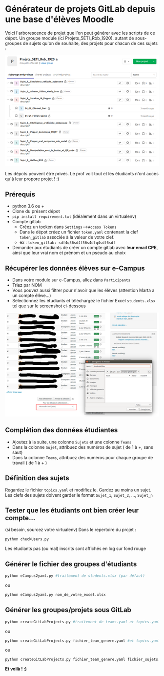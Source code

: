 # Générateur de projets GitLab depuis une base d'élèves Moodle

Voici l'arborescence de projet que l'on peut générer avec les scripts de ce dépot. Un groupe module (ici Projets_5ETI_Rob_1920), autant de sous-groupes de sujets qu'on de souhaite, des projets pour chacun de ces sujets :  

![GitLab](img/GitLabScreenShot.png)

Les dépots peuvent être privés. Le prof voit tout et les étudiants n'ont accès qu'à leur propore projet ! :)

## Prérequis 
- python 3.6 ou + 
- Clone du présent dépot
- ```pip install requirement.txt``` (idéalement dans un virtualenv)
- Compte gitlab 
  - Créez un tocken dans `Settings`-->`Access Tokens`    
  - Dans le dépot créez un fichier `token.yaml` contenant la clef `token_gitlab` associée à la valeur de votre clef. 
  - ex : `token_gitlab: sdf4q56sd4f56s4dfq4sdf6sdf`
- Demander aux étudiants de créer un compte gitlab avec **leur email CPE**, ainsi que leur vrai nom et prénom et un pseudo au choix


## Récupérer les données élèves sur e-Campus
- Dans votre module sur e-Campus, allez dans `Participants`
- Triez par NOM
- Vous pouvez aussi filtrer pour n'avoir que les élèves (attention Marta a un compte élève...)
- Selectionnez les étudiants et téléchargez le fichier Excel `students.xlsx` tel que sur le screenshot ci-dessous  
  
![eCampus](img/eCampus.png)

## Complétion des données étudiantes

- Ajoutez à la suite, une colonne `Sujets` et une colonne `Teams`
- Dans la colonne `Sujet`, attribuez des numéros de sujet ( de 1 à +, sans saut)
- Dans la colonne `Teams`, attribuez des numéros pour chaque groupe de travail ( de 1 à + )

## Définition des sujets

Regardez le fichier `topics.yaml` et modifiez le. Gardez au moins un sujet. Les clefs des sujets doivent garder le format `Sujet_1`, `Sujet_2`, ..., `Sujet_n`

## Tester que les étudiants ont bien créer leur compte...
(si besoin, sourcez votre virtualenv)
Dans le repertoire du projet :
```python
python checkUsers.py
```
Les étudiants pas (ou mal) inscrits sont affichés en log sur fond rouge

## Générer le fichier des groupes d'étudiants

```bash
python eCampus2yaml.py #traitement de students.xlsx (par défaut)
```

ou 

```bash
python eCampus2yaml.py nom_de_votre_excel.xlsx
```

## Générer les groupes/projets sous GitLab

```bash
python createGitLabProjects.py #traitement de teams.yaml et topics.yaml (par défaut)
```
ou

```bash
python createGitLabProjects.py fichier_team_genere.yaml #et topics.yaml (par défaut)
```
ou

```bash
python createGitLabProjects.py fichier_team_genere.yaml fichier_sujets.yaml 
```

**Et voilà ! :)**

